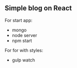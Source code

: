 ## Simple blog on React

For start app:
* mongo
* node server
* npm start

For for with styles:
* gulp watch